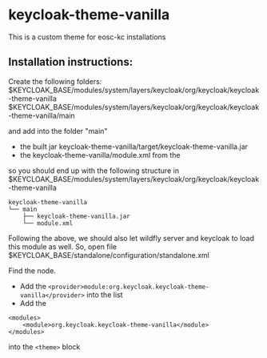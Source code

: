 # keycloak-theme-vanilla

This is a custom theme for eosc-kc installations

## Installation instructions:

Create the following folders:
$KEYCLOAK_BASE/modules/system/layers/keycloak/org/keycloak/keycloak-theme-vanilla
$KEYCLOAK_BASE/modules/system/layers/keycloak/org/keycloak/keycloak-theme-vanilla/main

and add into the folder "main" 
* the built jar keycloak-theme-vanilla/target/keycloak-theme-vanilla.jar
* the keycloak-theme-vanilla/module.xml from the 

so you should end up with the following structure in
$KEYCLOAK_BASE/modules/system/layers/keycloak/org/keycloak/keycloak-theme-vanilla

```
keycloak-theme-vanilla
└── main
    ├── keycloak-theme-vanilla.jar
    └── module.xml
```

Following the above, we should also let wildfly server and keycloak to load this module as well. 
So, open file $KEYCLOAK_BASE/standalone/configuration/standalone.xml

Find the <subsystem xmlns="urn:jboss:domain:keycloak-server:1.1"> node.

* Add the 
```<provider>module:org.keycloak.keycloak-theme-vanilla</provider>```
into the <providers> list
* Add the 
```
<modules>
    <module>org.keycloak.keycloak-theme-vanilla</module>
</modules>
```
into the ```<theme>``` block



